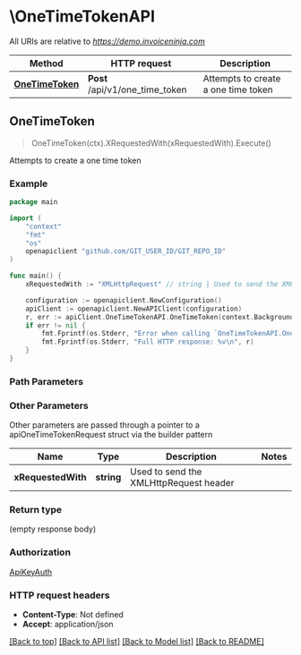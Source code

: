 # \OneTimeTokenAPI

All URIs are relative to *https://demo.invoiceninja.com*

Method | HTTP request | Description
------------- | ------------- | -------------
[**OneTimeToken**](OneTimeTokenAPI.md#OneTimeToken) | **Post** /api/v1/one_time_token | Attempts to create a one time token



## OneTimeToken

> OneTimeToken(ctx).XRequestedWith(xRequestedWith).Execute()

Attempts to create a one time token



### Example

```go
package main

import (
	"context"
	"fmt"
	"os"
	openapiclient "github.com/GIT_USER_ID/GIT_REPO_ID"
)

func main() {
	xRequestedWith := "XMLHttpRequest" // string | Used to send the XMLHttpRequest header

	configuration := openapiclient.NewConfiguration()
	apiClient := openapiclient.NewAPIClient(configuration)
	r, err := apiClient.OneTimeTokenAPI.OneTimeToken(context.Background()).XRequestedWith(xRequestedWith).Execute()
	if err != nil {
		fmt.Fprintf(os.Stderr, "Error when calling `OneTimeTokenAPI.OneTimeToken``: %v\n", err)
		fmt.Fprintf(os.Stderr, "Full HTTP response: %v\n", r)
	}
}
```

### Path Parameters



### Other Parameters

Other parameters are passed through a pointer to a apiOneTimeTokenRequest struct via the builder pattern


Name | Type | Description  | Notes
------------- | ------------- | ------------- | -------------
 **xRequestedWith** | **string** | Used to send the XMLHttpRequest header | 

### Return type

 (empty response body)

### Authorization

[ApiKeyAuth](../README.md#ApiKeyAuth)

### HTTP request headers

- **Content-Type**: Not defined
- **Accept**: application/json

[[Back to top]](#) [[Back to API list]](../README.md#documentation-for-api-endpoints)
[[Back to Model list]](../README.md#documentation-for-models)
[[Back to README]](../README.md)

